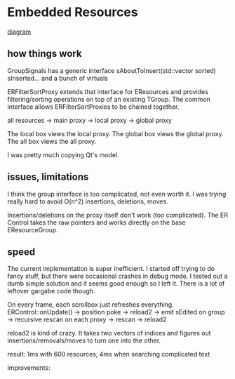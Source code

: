 
# Embedded Resources

[diagram](https://drive.google.com/file/d/1Xp8H5fiNRlCFlpdBbqbmOZdcxKpqly4w/view?usp=sharing)

## how things work

GroupSignals has a generic interface
 sAboutToInsert(std::vector<int> sorted)
 sInserted...
and a bunch of virtuals

ERFilterSortProxy extends that interface for EResources and provides filtering/sorting operations on top of an existing TGroup<EResource>. The common interface allows ERFilterSortProxies to be chained together.


all resources -> main proxy -> local proxy
                            -> global proxy

The local box views the local proxy. The global box views the global proxy. The all box views the all proxy.

I was pretty much copying Qt's model.

## issues, limitations

I think the group interface is too complicated, not even worth it. I was trying really hard to avoid O(n^2) insertions, deletions, moves.

Insertions/deletions on the proxy itself don't work (too complicated). The ER Control takes the raw pointers and works directly on the base EResourceGroup.

## speed

The current implementation is super inefficient. I started off trying to do fancy stuff, but there were occasional crashes in debug mode. I tested out a dumb simple solution and it seems good enough so I left it. There is a lot of leftover gargabe code though.

On every frame, each scrollbox just refreshes everything.
ERControl::onUpdate() -> position poke -> reload2
                      -> emit sEdited on group -> recursive rescan on each proxy -> rescan -> reload2

reload2 is kind of crazy. It takes two vectors of indices and figures out insertions/removals/moves to turn one into the other.

result: 1ms with 600 resources, 4ms when searching complicated text

improvements: 
